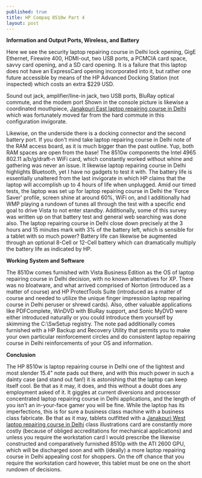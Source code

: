 ```yaml
---
published: true
title: HP Compaq 8510w Part 4
layout: post
---
```

<p><b>Information and Output Ports, Wireless, and Battery</b></p> 

Here we see the security laptop repairing course in Delhi lock opening, GigE Ethernet, Firewire 400, HDMI-out, two USB ports, a PCMCIA card space, savvy card opening, and a SD card opening. It is a failure that this laptop does not have an ExpressCard opening incorporated into it, but rather one future accessible by means of the HP Advanced Docking Station (not inspected) which costs an extra $229 USD. 

Sound out jack, amplifier/line-in jack, two USB ports, BluRay optical commute, and the modem port Shown in the console picture is likewise a coordinated mouthpiece, <a href="http://www.laptop-repairingcourse.com">Janakpuri East laptop repairing course in Delhi</a> which was fortunately moved far from the hard commute in this configuration invigorate. 

Likewise, on the underside there is a docking connector and the second battery port. If you don't mind take laptop repairing course in Delhi note of the RAM access board, as it is much bigger than the past outline. Yup, both RAM spaces are open from the base! 
The 8510w components the Intel 4965 802.11 a/b/g/draft-n WiFi card, which constantly worked without whine and gathering was never an issue. It likewise laptop repairing course in Delhi highlights Bluetooth, yet I have no gadgets to test it with. 
The battery life is essentially unaltered from the last invigorate in which HP claims that the laptop will accomplish up to 4 hours of life when unplugged. Amid our timed tests, the laptop was set up for laptop repairing course in Delhi the 'Force Saver' profile, screen shine at around 60%, WiFi on, and I additionally had WMP playing a rundown of tunes all through the test with a specific end goal to drive Vista to not enter standby. Additionally, some of this survey was written up on that battery test and general web searching was done also. The laptop repairing course in Delhi close down precisely at the 3 hours and 15 minutes mark with 3% of the battery left, which is sensible for a tablet with so much power? Battery life can likewise be augmented through an optional 8-Cell or 12-Cell battery which can dramatically multiply the battery life as indicated by HP. 

<p><b>Working System and Software</b></p>
 
The 8510w comes furnished with Vista Business Edition as the OS of laptop repairing course in Delhi decision, with no known alternatives for XP. 
There was no bloatware, and what arrived comprised of Norton (introduced as a matter of course) and HP ProtectTools Suite (introduced as a matter of course and needed to utilize the unique finger impression laptop repairing course in Delhi peruser or shrewd cards). Also, other valuable applications like PDFComplete, WinDVD with BluRay support, and Sonic MyDVD were either introduced naturally or you could introduce them yourself by skimming the C:\SwSetup registry. 
The note pad additionally comes furnished with a HP Backup and Recovery Utility that permits you to make your own particular reinforcement circles and do consistent laptop repairing course in Delhi reinforcements of your OS and information. 

<p><b>Conclusion</b></p> 

The HP 8510w is laptop repairing course in Delhi one of the lightest and most slender 15.4" note pads out there, and with this much power in such a dainty case (and stand out fan!) it is astonishing that the laptop can keep itself cool. Be that as it may, it does, and this without a doubt does any employment asked of it. It giggles at current diversions and processor concentrated laptop repairing course in Delhi applications, and the length of you isn’t an in-your-face gamer you will be fine. 
While the laptop has its imperfections, this is for sure a business class machine with a business class fabricate. Be that as it may, tablets outfitted with a <a href="http://www.laptop-repairingcourse.com">Janakpuri West laptop repairing course in Delhi</a> class illustrations card are constantly more costly (because of obliged accreditations for mechanical applications) and unless you require the workstation card I would prescribe the likewise constructed and comparatively furnished 8510p with the ATI 2600 GPU, which will be discharged soon and with (ideally) a more laptop repairing course in Delhi appealing cost for shoppers. On the off chance that you require the workstation card however, this tablet must be one on the short rundown of decisions.
